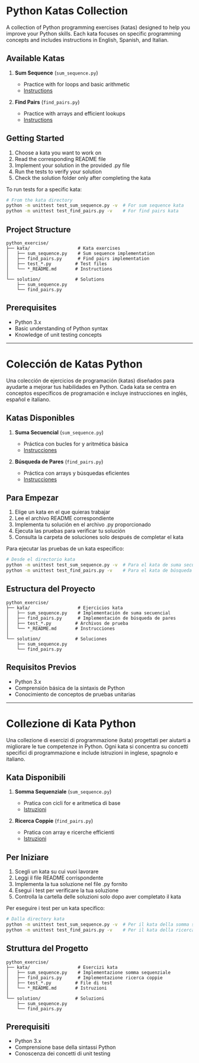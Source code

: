 # Python Katas Collection

A collection of Python programming exercises (katas) designed to help you improve your Python skills. Each kata focuses on specific programming concepts and includes instructions in English, Spanish, and Italian.

## Available Katas

1. **Sum Sequence** (`sum_sequence.py`)
   - Practice with for loops and basic arithmetic
   - [Instructions](sum_sequence_README.md)

2. **Find Pairs** (`find_pairs.py`)
   - Practice with arrays and efficient lookups
   - [Instructions](find_pairs_README.md)

## Getting Started

1. Choose a kata you want to work on
2. Read the corresponding README file
3. Implement your solution in the provided .py file
4. Run the tests to verify your solution
5. Check the solution folder only after completing the kata

To run tests for a specific kata:
```bash
# From the kata directory
python -m unittest test_sum_sequence.py -v  # For sum sequence kata
python -m unittest test_find_pairs.py -v    # For find pairs kata
```

## Project Structure
```
python_exercise/
├── kata/                  # Kata exercises
│   ├── sum_sequence.py    # Sum sequence implementation
│   ├── find_pairs.py      # Find pairs implementation
│   ├── test_*.py         # Test files
│   └── *_README.md       # Instructions
│
└── solution/             # Solutions
    ├── sum_sequence.py
    └── find_pairs.py
```

## Prerequisites
- Python 3.x
- Basic understanding of Python syntax
- Knowledge of unit testing concepts

---

# Colección de Katas Python

Una colección de ejercicios de programación (katas) diseñados para ayudarte a mejorar tus habilidades en Python. Cada kata se centra en conceptos específicos de programación e incluye instrucciones en inglés, español e italiano.

## Katas Disponibles

1. **Suma Secuencial** (`sum_sequence.py`)
   - Práctica con bucles for y aritmética básica
   - [Instrucciones](sum_sequence_README.md)

2. **Búsqueda de Pares** (`find_pairs.py`)
   - Práctica con arrays y búsquedas eficientes
   - [Instrucciones](find_pairs_README.md)

## Para Empezar

1. Elige un kata en el que quieras trabajar
2. Lee el archivo README correspondiente
3. Implementa tu solución en el archivo .py proporcionado
4. Ejecuta las pruebas para verificar tu solución
5. Consulta la carpeta de soluciones solo después de completar el kata

Para ejecutar las pruebas de un kata específico:
```bash
# Desde el directorio kata
python -m unittest test_sum_sequence.py -v  # Para el kata de suma secuencial
python -m unittest test_find_pairs.py -v    # Para el kata de búsqueda de pares
```

## Estructura del Proyecto
```
python_exercise/
├── kata/                  # Ejercicios kata
│   ├── sum_sequence.py    # Implementación de suma secuencial
│   ├── find_pairs.py      # Implementación de búsqueda de pares
│   ├── test_*.py         # Archivos de prueba
│   └── *_README.md       # Instrucciones
│
└── solution/             # Soluciones
    ├── sum_sequence.py
    └── find_pairs.py
```

## Requisitos Previos
- Python 3.x
- Comprensión básica de la sintaxis de Python
- Conocimiento de conceptos de pruebas unitarias

---

# Collezione di Kata Python

Una collezione di esercizi di programmazione (kata) progettati per aiutarti a migliorare le tue competenze in Python. Ogni kata si concentra su concetti specifici di programmazione e include istruzioni in inglese, spagnolo e italiano.

## Kata Disponibili

1. **Somma Sequenziale** (`sum_sequence.py`)
   - Pratica con cicli for e aritmetica di base
   - [Istruzioni](sum_sequence_README.md)

2. **Ricerca Coppie** (`find_pairs.py`)
   - Pratica con array e ricerche efficienti
   - [Istruzioni](find_pairs_README.md)

## Per Iniziare

1. Scegli un kata su cui vuoi lavorare
2. Leggi il file README corrispondente
3. Implementa la tua soluzione nel file .py fornito
4. Esegui i test per verificare la tua soluzione
5. Controlla la cartella delle soluzioni solo dopo aver completato il kata

Per eseguire i test per un kata specifico:
```bash
# Dalla directory kata
python -m unittest test_sum_sequence.py -v  # Per il kata della somma sequenziale
python -m unittest test_find_pairs.py -v    # Per il kata della ricerca coppie
```

## Struttura del Progetto
```
python_exercise/
├── kata/                  # Esercizi kata
│   ├── sum_sequence.py    # Implementazione somma sequenziale
│   ├── find_pairs.py      # Implementazione ricerca coppie
│   ├── test_*.py         # File di test
│   └── *_README.md       # Istruzioni
│
└── solution/             # Soluzioni
    ├── sum_sequence.py
    └── find_pairs.py
```

## Prerequisiti
- Python 3.x
- Comprensione base della sintassi Python
- Conoscenza dei concetti di unit testing
